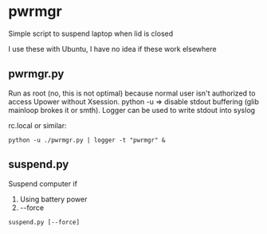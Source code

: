 # pwrmgr

Simple script to suspend laptop when lid is closed

I use these with Ubuntu, I have no idea if these work elsewhere

## pwrmgr.py

Run as root (no, this is not optimal) because normal user isn't authorized to access Upower without Xsession.
python -u => disable stdout buffering (glib mainloop brokes it or smth).
Logger can be used to write stdout into syslog

rc.local or similar:
```
python -u ./pwrmgr.py | logger -t "pwrmgr" &
```

## suspend.py

Suspend computer if

1. Using battery power
2. --force


```
suspend.py [--force]
```
